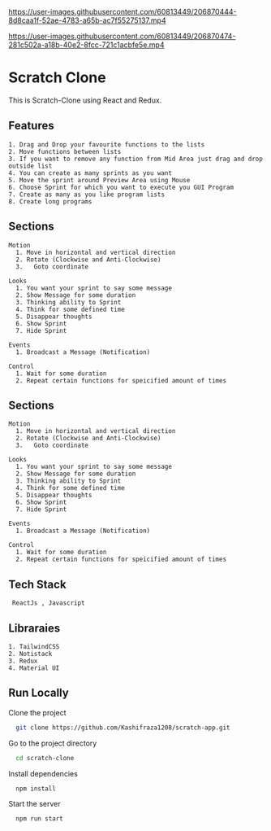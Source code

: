 

https://user-images.githubusercontent.com/60813449/206870444-8d8caa1f-52ae-4783-a65b-ac7f55275137.mp4



https://user-images.githubusercontent.com/60813449/206870474-281c502a-a18b-40e2-8fcc-721c1acbfe5e.mp4

# Scratch Clone
This is Scratch-Clone using React and Redux.
## Features

    1. Drag and Drop your favourite functions to the lists
    2. Move functions between lists
    3. If you want to remove any function from Mid Area just drag and drop outside list
    4. You can create as many sprints as you want
    5. Move the sprint around Preview Area using Mouse
    6. Choose Sprint for which you want to execute you GUI Program
    7. Create as many as you like program lists
    8. Create long programs


## Sections
    Motion
      1. Move in horizontal and vertical direction
      2. Rotate (Clockwise and Anti-Clockwise)
      3.   Goto coordinate

    Looks
      1. You want your sprint to say some message
      2. Show Message for some duration
      3. Thinking ability to Sprint
      4. Think for some defined time
      5. Disappear thoughts
      6. Show Sprint
      7. Hide Sprint

    Events
      1. Broadcast a Message (Notification)

    Control
      1. Wait for some duration
      2. Repeat certain functions for speicified amount of times
## Sections
    Motion
      1. Move in horizontal and vertical direction
      2. Rotate (Clockwise and Anti-Clockwise)
      3.   Goto coordinate

    Looks
      1. You want your sprint to say some message
      2. Show Message for some duration
      3. Thinking ability to Sprint
      4. Think for some defined time
      5. Disappear thoughts
      6. Show Sprint
      7. Hide Sprint

    Events
      1. Broadcast a Message (Notification)

    Control
      1. Wait for some duration
      2. Repeat certain functions for speicified amount of times
## Tech Stack

     ReactJs , Javascript
## Libraraies
    1. TailwindCSS
    2. Notistack
    3. Redux
    4. Material UI





## Run Locally

Clone the project

```bash
  git clone https://github.com/Kashifraza1208/scratch-app.git
```

Go to the project directory

```bash
  cd scratch-clone
```

Install dependencies

```bash
  npm install
```

Start the server

```bash
  npm run start
```

